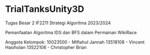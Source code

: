 # TrialTanksUnity3D
Tugas Besar 2 IF2211 Strategi Algoritma 2023/2024

Pemanfaatan Algoritma IDS dan BFS dalam Permainan WikiRace


Anggota Kelompok:
10023500 - Miftahul Jannah
13518108 - Vincent Hasiholan
13522106 - Christopher Brian
